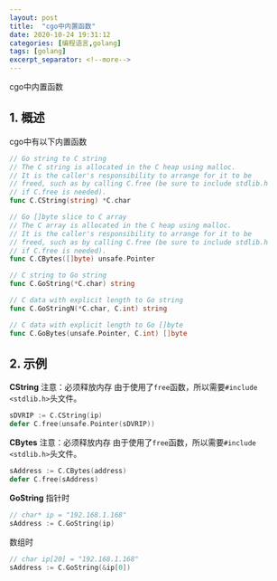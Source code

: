 ```yaml
---
layout: post
title:  "cgo中内置函数"
date: 2020-10-24 19:31:12
categories: [编程语言,golang]
tags: [golang]
excerpt_separator: <!--more-->
---
```

cgo中内置函数
<!--more-->

## 1. 概述

cgo中有以下内置函数
```go
// Go string to C string
// The C string is allocated in the C heap using malloc.
// It is the caller's responsibility to arrange for it to be
// freed, such as by calling C.free (be sure to include stdlib.h
// if C.free is needed).
func C.CString(string) *C.char

// Go []byte slice to C array
// The C array is allocated in the C heap using malloc.
// It is the caller's responsibility to arrange for it to be
// freed, such as by calling C.free (be sure to include stdlib.h
// if C.free is needed).
func C.CBytes([]byte) unsafe.Pointer

// C string to Go string
func C.GoString(*C.char) string

// C data with explicit length to Go string
func C.GoStringN(*C.char, C.int) string

// C data with explicit length to Go []byte
func C.GoBytes(unsafe.Pointer, C.int) []byte
```

## 2. 示例

**CString**
注意：必须释放内存
由于使用了`free`函数，所以需要`#include <stdlib.h>`头文件。
```go
sDVRIP := C.CString(ip)
defer C.free(unsafe.Pointer(sDVRIP))
```

**CBytes**
注意：必须释放内存
由于使用了`free`函数，所以需要`#include <stdlib.h>`头文件。
```go
sAddress := C.CBytes(address)
defer C.free(sAddress)
```

**GoString**
指针时
```go
// char* ip = "192.168.1.168"
sAddress := C.GoString(ip)
```
数组时
```go
// char ip[20] = "192.168.1.168"
sAddress := C.GoString(&ip[0])
```